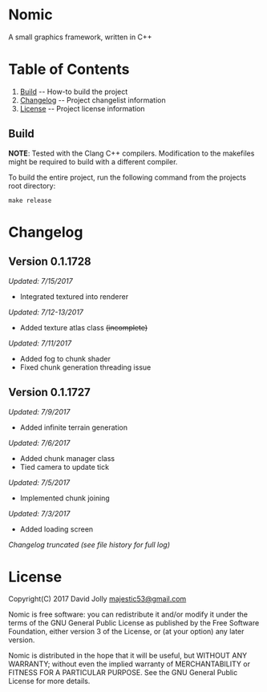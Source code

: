 Nomic
=====

A small graphics framework, written in C++

Table of Contents
=================

1. [Build](https://github.com/majestic53/nomic-alpha#build) -- How-to build the project
2. [Changelog](https://github.com/majestic53/nomic-alpha#changelog) -- Project changelist information
3. [License](https://github.com/majestic53/nomic-alpha#license) -- Project license information

Build
-----

__NOTE__: Tested with the Clang C++ compilers. Modification to the makefiles might be required to build with a different compiler.

To build the entire project, run the following command from the projects root directory:

```
make release
```

Changelog
=========

Version 0.1.1728
----------------
*Updated: 7/15/2017*

* Integrated textured into renderer

*Updated: 7/12-13/2017*

* Added texture atlas class <s>(incomplete)</s>

*Updated: 7/11/2017*

* Added fog to chunk shader
* Fixed chunk generation threading issue

Version 0.1.1727
----------------
*Updated: 7/9/2017*

* Added infinite terrain generation

*Updated: 7/6/2017*

* Added chunk manager class
* Tied camera to update tick

*Updated: 7/5/2017*

* Implemented chunk joining

*Updated: 7/3/2017*

* Added loading screen

*Changelog truncated (see file history for full log)*

License
=======

Copyright(C) 2017 David Jolly <majestic53@gmail.com>

Nomic is free software: you can redistribute it and/or modify
it under the terms of the GNU General Public License as published by
the Free Software Foundation, either version 3 of the License, or
(at your option) any later version.

Nomic is distributed in the hope that it will be useful,
but WITHOUT ANY WARRANTY; without even the implied warranty of
MERCHANTABILITY or FITNESS FOR A PARTICULAR PURPOSE.  See the
GNU General Public License for more details.
